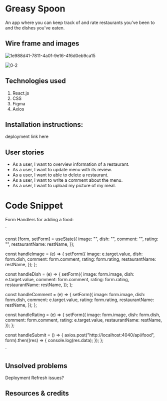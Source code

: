 # Greasy Spoon

An app where you can keep track of and rate restaurants you've been to and the dishes you've eaten.

## Wire frame and images

![1e988d41-7811-4a0f-9e16-4f6d0eb9ca15](https://user-images.githubusercontent.com/103523822/176737198-8ad66826-28f2-41b5-b556-1faa0bc8bf0c.png)

![0-2](https://user-images.githubusercontent.com/103523822/176737259-a3fb2e61-5563-4bd5-b593-295e4eda461e.jpg)

## Technologies used

1. React.js
2. CSS
3. Figma
4. Axios

## Installation instructions:

deployment link here

## User stories

- As a user, I want to overview information of a restaurant.
- As a user, I want to update menu with its review.
- As a user, I want to able to delete a restaurant.
- As a user, I want to write a comment about the menu.
- As a user, I want to upload my picture of my meal.

# Code Snippet

Form Handlers for adding a food:

`

const [form, setForm] = useState({
    image: "",
    dish: "",
    comment: "",
    rating: "",
    restaurantName: restName,
  });

  const handleImage = (e) => {
    setForm({
      image: e.target.value,
      dish: form.dish,
      comment: form.comment,
      rating: form.rating,
      restaurantName: restName,
    });
  };

  const handleDish = (e) => {
    setForm({
      image: form.image,
      dish: e.target.value,
      comment: form.comment,
      rating: form.rating,
      restaurantName: restName,
    });
  };

  const handleComment = (e) => {
    setForm({
      image: form.image,
      dish: form.dish,
      comment: e.target.value,
      rating: form.rating,
      restaurantName: restName,
    });
  };

  const handleRating = (e) => {
    setForm({
      image: form.image,
      dish: form.dish,
      comment: form.comment,
      rating: e.target.value,
      restaurantName: restName,
    });
  };

  const handleSubmit = () => {
    axios.post("http://localhost:4040/api/food", form).then((res) => {
      console.log(res.data);
    });
  };
  
`

## Unsolved problems

Deployment
Refresh issues?


## Resources & credits


